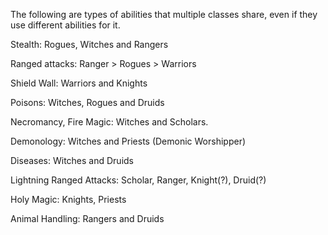 The following are types of abilities that multiple classes share, even if they use different abilities for it.

Stealth: Rogues, Witches and Rangers

Ranged attacks: Ranger > Rogues > Warriors

Shield Wall: Warriors and Knights

Poisons: Witches, Rogues and Druids

Necromancy, Fire Magic: Witches and Scholars.

Demonology: Witches and Priests (Demonic Worshipper)

Diseases: Witches and Druids

Lightning Ranged Attacks: Scholar, Ranger, Knight(?), Druid(?)

Holy Magic: Knights, Priests

Animal Handling: Rangers and Druids

